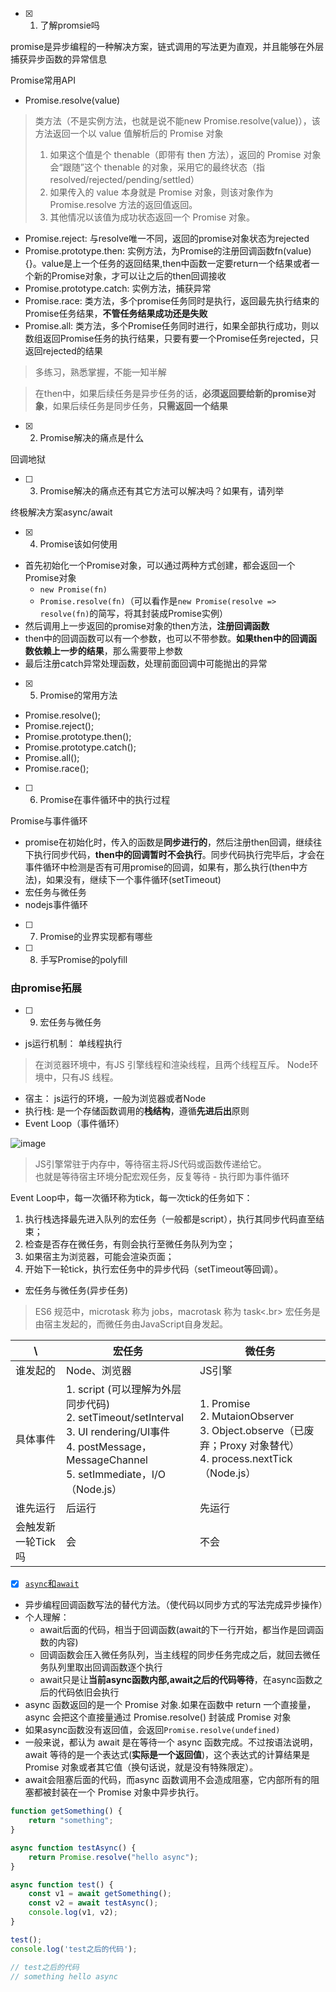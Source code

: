 - [x] 1. 了解promsie吗

promise是异步编程的一种解决方案，链式调用的写法更为直观，并且能够在外层捕获异步函数的异常信息

Promise常用API
- Promise.resolve(value)

> 类方法（不是实例方法，也就是说不能new Promise.resolve(value)），该方法返回一个以 value 值解析后的 Promise 对象 
> 1. 如果这个值是个 thenable（即带有 then 方法），返回的 Promise 对象会“跟随”这个 thenable 的对象，采用它的最终状态（指 resolved/rejected/pending/settled）
> 2. 如果传入的 value 本身就是 Promise 对象，则该对象作为 Promise.resolve 方法的返回值返回。
> 3. 其他情况以该值为成功状态返回一个 Promise 对象。

- Promise.reject: 与resolve唯一不同，返回的promise对象状态为rejected
- Promise.prototype.then: 实例方法，为Promise的注册回调函数fn(value){}。value是上一个任务的返回结果,then中函数一定要return一个结果或者一个新的Promise对象，才可以让之后的then回调接收
- Promise.prototype.catch: 实例方法，捕获异常
- Promise.race: 类方法，多个promise任务同时是执行，返回最先执行结束的Promise任务结果，**不管任务结果成功还是失败**
- Promise.all: 类方法，多个Promise任务同时进行，如果全部执行成功，则以数组返回Promise任务的执行结果，只要有要一个Promise任务rejected，只返回rejected的结果

> 多练习，熟悉掌握，不能一知半解

> 在then中，如果后续任务是异步任务的话，**必须返回要给新的promise对象**，如果后续任务是同步任务，**只需返回一个结果**

- [x] 2. Promise解决的痛点是什么

回调地狱

- [ ] 3. Promise解决的痛点还有其它方法可以解决吗？如果有，请列举

终极解决方案async/await

- [x] 4. Promise该如何使用

- 首先初始化一个Promise对象，可以通过两种方式创建，都会返回一个Promise对象
    - `new Promise(fn)`
    - `Promise.resolve(fn)`（可以看作是`new Promise(resolve => resolve(fn)`的简写，将其封装成Promise实例）
- 然后调用上一步返回的promise对象的then方法，**注册回调函数**
- then中的回调函数可以有一个参数，也可以不带参数。**如果then中的回调函数依赖上一步的结果**，那么需要带上参数
- 最后注册catch异常处理函数，处理前面回调中可能抛出的异常

- [x] 5. Promise的常用方法
- Promise.resolve();
- Promise.reject();
- Promise.prototype.then();
- Promise.prototype.catch();
- Promise.all();
- Promise.race();

- [ ] 6. Promise在事件循环中的执行过程

Promise与事件循环
- promise在初始化时，传入的函数是**同步进行的**，然后注册then回调，继续往下执行同步代码，**then中的回调暂时不会执行**。同步代码执行完毕后，才会在事件循环中检测是否有可用promise的回调，如果有，那么执行(then中方法)，如果没有，继续下一个事件循环(setTimeout)
- 宏任务与微任务
- nodejs事件循环


- [ ] 7. Promise的业界实现都有哪些
- [ ] 8. 手写Promise的polyfill


### 由promise拓展

- [ ] 9. 宏任务与微任务
- js运行机制： 单线程执行

> 在浏览器环境中，有JS 引擎线程和渲染线程，且两个线程互斥。
Node环境中，只有JS 线程。

- 宿主： js运行的环境，一般为浏览器或者Node
- 执行栈: 是一个存储函数调用的**栈结构**，遵循**先进后出**原则
- Event Loop（事件循环）

![image](https://upload-images.jianshu.io/upload_images/25750-50b8dfd7f560fe04?imageMogr2/auto-orient/strip|imageView2/2/w/1200/format/webp)

> JS引擎常驻于内存中，等待宿主将JS代码或函数传递给它。</br>
也就是等待宿主环境分配宏观任务，反复等待 - 执行即为事件循环

Event Loop中，每一次循环称为tick，每一次tick的任务如下：

1. 执行栈选择最先进入队列的宏任务（一般都是script），执行其同步代码直至结束；
2. 检查是否存在微任务，有则会执行至微任务队列为空；
3. 如果宿主为浏览器，可能会渲染页面；
4. 开始下一轮tick，执行宏任务中的异步代码（setTimeout等回调）。

- 宏任务与微任务(异步任务)

> ES6 规范中，microtask 称为 jobs，macrotask 称为 task<.br>
宏任务是由宿主发起的，而微任务由JavaScript自身发起。


 \ |  宏任务 | 微任务
---|---|---
谁发起的 | Node、浏览器 | JS引擎
具体事件 | 1. script (可以理解为外层同步代码)</br>2. setTimeout/setInterval</br>3. UI rendering/UI事件</br>4. postMessage，MessageChannel</br>5. setImmediate，I/O（Node.js） | 1. Promise</br>2. MutaionObserver</br>3. Object.observe（已废弃；Proxy 对象替代）</br>4. process.nextTick（Node.js）
谁先运行 | 后运行 | 先运行
会触发新一轮Tick吗 | 会 | 不会

- [x] [`async`和`await`](https://segmentfault.com/a/1190000007535316) 
- 异步编程回调函数写法的替代方法。（使代码以同步方式的写法完成异步操作）
- 个人理解：
     - await后面的代码，相当于回调函数(await的下一行开始，都当作是回调函数的内容)
     - 回调函数会压入微任务队列，当主线程的同步任务完成之后，就回去微任务队列里取出回调函数逐个执行
     - await只是让**当前async函数内部,await之后的代码等待**，在async函数之后的代码依旧会执行
- async 函数返回的是一个 Promise 对象.如果在函数中 return 一个直接量，async 会把这个直接量通过 Promise.resolve() 封装成 Promise 对象
- 如果async函数没有返回值，会返回`Promise.resolve(undefined)`
- 一般来说，都认为 await 是在等待一个 async 函数完成。不过按语法说明，await 等待的是一个表达式(**实际是一个返回值**)，这个表达式的计算结果是 Promise 对象或者其它值（换句话说，就是没有特殊限定）。
- await会阻塞后面的代码，而async 函数调用不会造成阻塞，它内部所有的阻塞都被封装在一个 Promise 对象中异步执行。

```javascript
function getSomething() {
    return "something";
}

async function testAsync() {
    return Promise.resolve("hello async");
}

async function test() {
    const v1 = await getSomething();
    const v2 = await testAsync();
    console.log(v1, v2);
}

test();
console.log('test之后的代码'); 

// test之后的代码
// something hello async

```